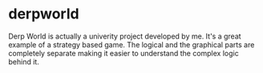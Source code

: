 # derpworld
Derp World is actually a univerity project developed by me. It's a great example of a strategy based game. The logical and the graphical parts are completely separate making it easier to understand the complex logic behind it.
